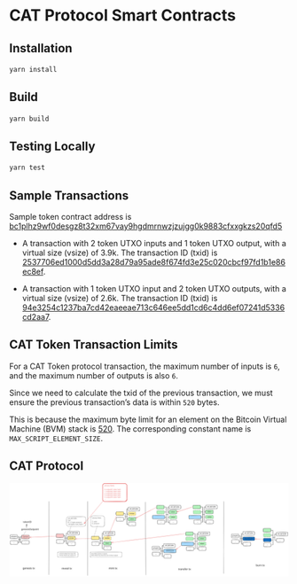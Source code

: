# CAT Protocol Smart Contracts

## Installation

```bash
yarn install
```

## Build

```sh
yarn build
```

## Testing Locally

```sh
yarn test
```

## Sample Transactions

Sample token contract address is [bc1plhz9wf0desgz8t32xm67vay9hgdmrnwzjzujgg0k9883cfxxgkzs20qfd5](https://mempool.fractalbitcoin.io/address/bc1plhz9wf0desgz8t32xm67vay9hgdmrnwzjzujgg0k9883cfxxgkzs20qfd5)

- A transaction with 2 token UTXO inputs and 1 token UTXO output, with a virtual size (vsize) of 3.9k. The transaction ID (txid) is [2537706ed1000d5dd3a28d79a95ade8f674fd3e25c020cbcf97fd1b1e86ec8ef](https://mempool.fractalbitcoin.io/tx/2537706ed1000d5dd3a28d79a95ade8f674fd3e25c020cbcf97fd1b1e86ec8ef).

- A transaction with 1 token UTXO input and 2 token UTXO outputs, with a virtual size (vsize) of 2.6k. The transaction ID (txid) is [94e3254c1237ba7cd42eaeeae713c646ee5dd1cd6c4dd6ef07241d5336cd2aa7](https://mempool.fractalbitcoin.io/tx/94e3254c1237ba7cd42eaeeae713c646ee5dd1cd6c4dd6ef07241d5336cd2aa7).

## CAT Token Transaction Limits

For a CAT Token protocol transaction, the maximum number of inputs is `6`, and the maximum number of outputs is also `6`.

Since we need to calculate the txid of the previous transaction, we must ensure the previous transaction’s data is within `520` bytes.

This is because the maximum byte limit for an element on the Bitcoin Virtual Machine (BVM) stack is [520](https://github.com/bitcoin/bitcoin/blob/master/src/script/script.h#L27). The corresponding constant name is `MAX_SCRIPT_ELEMENT_SIZE`.

## CAT Protocol

![](static/cat-token-protocol.svg)
